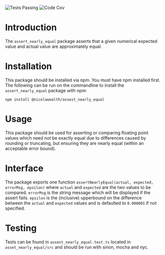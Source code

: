![Tests Passing](https://github.com/NicolaWealth/assert_nearly_equal/actions/workflows/auto_test_main_badge.yml/badge.svg)
![Code Cov](https://img.shields.io/badge/dynamic/json?url=https%3A%2F%2Fgithub.com%2Fnicolawealth%2Fassert_nearly_equal%2Fraw%2Fmain%2Fcodecov/badge.json&query=%24.message&label=Code%20Coverage&color=%24.color)

# Introduction
The `assert_nearly_equal` package asserts that a given numerical expected value and actual value are approximately equal.

# Installation
This package should be installed via npm. You must have npm installed first. The following can be run on the commandline to install the `assert_nearly_equal` package with npm:

`npm install @nicolawealth/assest_nearly_equal`

# Usage
This package should be used for asserting or comparing floating point values which need not be exactly equal due to differences caused by rounding or truncating, but ensuring they are nearly equal (within an acceptable error bound).

# Interface
The package exports one function `assertNearlyEqual(actual, expected, errorMsg, epsilon)` where `actual` and `expected` are the two values to be compared. `errorMsg` is the string message which will be displayed if the assert fails. `epsilon` is the (inclusive) upperbound on the difference between the `actual` and `expected` values and is defaulted to `0.000001` if not specified. 

# Testing
Tests can be found in `assest_nearly_equal.test.ts` located in `asset_nearly_equal/src` and should be run with sinon, mocha and nyc.
